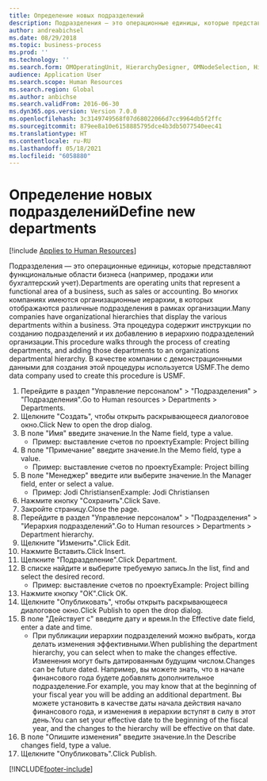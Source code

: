 ```yaml
---
title: Определение новых подразделений
description: Подразделения — это операционные единицы, которые представляют функциональные области бизнеса (например, продажи или бухгалтерский учет).
author: andreabichsel
ms.date: 08/29/2018
ms.topic: business-process
ms.prod: ''
ms.technology: ''
ms.search.form: OMOperatingUnit, HierarchyDesigner, OMNodeSelection, HierarchyPublishAndCloseForm, HcmPersonnelManagementWorkspace
audience: Application User
ms.search.scope: Human Resources
ms.search.region: Global
ms.author: anbichse
ms.search.validFrom: 2016-06-30
ms.dyn365.ops.version: Version 7.0.0
ms.openlocfilehash: 3c3149749568f07d68022066d7cc9964db5f2ffc
ms.sourcegitcommit: 879ee8a10e6158885795dce4b3db5077540eec41
ms.translationtype: HT
ms.contentlocale: ru-RU
ms.lasthandoff: 05/18/2021
ms.locfileid: "6058880"
---
```

# <a name="define-new-departments"></a><span data-ttu-id="c1eb6-103">Определение новых подразделений</span><span class="sxs-lookup"><span data-stu-id="c1eb6-103">Define new departments</span></span>

[!include [Applies to Human Resources](../includes/applies-to-hr.md)]



<span data-ttu-id="c1eb6-104">Подразделения — это операционные единицы, которые представляют функциональные области бизнеса (например, продажи или бухгалтерский учет).</span><span class="sxs-lookup"><span data-stu-id="c1eb6-104">Departments are operating units that represent a functional area of a business, such as sales or accounting.</span></span> <span data-ttu-id="c1eb6-105">Во многих компаниях имеются организационные иерархии, в которых отображаются различные подразделения в рамках организации.</span><span class="sxs-lookup"><span data-stu-id="c1eb6-105">Many companies have organizational hierarchies that display the various departments within a business.</span></span> <span data-ttu-id="c1eb6-106">Эта процедура содержит инструкции по созданию подразделений и их добавлению в иерархию подразделений организации.</span><span class="sxs-lookup"><span data-stu-id="c1eb6-106">This procedure walks through the process of creating departments, and adding those departments to an organizations departmental hierarchy.</span></span> <span data-ttu-id="c1eb6-107">В качестве компании с демонстрационными данными для создания этой процедуры используется USMF.</span><span class="sxs-lookup"><span data-stu-id="c1eb6-107">The demo data company used to create this procedure is USMF.</span></span>

1. <span data-ttu-id="c1eb6-108">Перейдите в раздел "Управление персоналом" > "Подразделения" > "Подразделения".</span><span class="sxs-lookup"><span data-stu-id="c1eb6-108">Go to Human resources > Departments > Departments.</span></span>
2. <span data-ttu-id="c1eb6-109">Щелкните "Создать", чтобы открыть раскрывающееся диалоговое окно.</span><span class="sxs-lookup"><span data-stu-id="c1eb6-109">Click New to open the drop dialog.</span></span>
3. <span data-ttu-id="c1eb6-110">В поле "Имя" введите значение.</span><span class="sxs-lookup"><span data-stu-id="c1eb6-110">In the Name field, type a value.</span></span>
    * <span data-ttu-id="c1eb6-111">Пример: выставление счетов по проекту</span><span class="sxs-lookup"><span data-stu-id="c1eb6-111">Example: Project billing</span></span>  
4. <span data-ttu-id="c1eb6-112">В поле "Примечание" введите значение.</span><span class="sxs-lookup"><span data-stu-id="c1eb6-112">In the Memo field, type a value.</span></span>
    * <span data-ttu-id="c1eb6-113">Пример: выставление счетов по проекту</span><span class="sxs-lookup"><span data-stu-id="c1eb6-113">Example: Project billing</span></span>  
5. <span data-ttu-id="c1eb6-114">В поле "Менеджер" введите или выберите значение.</span><span class="sxs-lookup"><span data-stu-id="c1eb6-114">In the Manager field, enter or select a value.</span></span>
    * <span data-ttu-id="c1eb6-115">Пример: Jodi Christiansen</span><span class="sxs-lookup"><span data-stu-id="c1eb6-115">Example: Jodi Christiansen</span></span>  
6. <span data-ttu-id="c1eb6-116">Нажмите кнопку "Сохранить".</span><span class="sxs-lookup"><span data-stu-id="c1eb6-116">Click Save.</span></span>
7. <span data-ttu-id="c1eb6-117">Закройте страницу.</span><span class="sxs-lookup"><span data-stu-id="c1eb6-117">Close the page.</span></span>
8. <span data-ttu-id="c1eb6-118">Перейдите в раздел "Управление персоналом" > "Подразделения" > "Иерархия подразделений".</span><span class="sxs-lookup"><span data-stu-id="c1eb6-118">Go to Human resources > Departments > Department hierarchy.</span></span>
9. <span data-ttu-id="c1eb6-119">Щелкните "Изменить".</span><span class="sxs-lookup"><span data-stu-id="c1eb6-119">Click Edit.</span></span>
10. <span data-ttu-id="c1eb6-120">Нажмите Вставить.</span><span class="sxs-lookup"><span data-stu-id="c1eb6-120">Click Insert.</span></span>
11. <span data-ttu-id="c1eb6-121">Щелкните "Подразделение".</span><span class="sxs-lookup"><span data-stu-id="c1eb6-121">Click Department.</span></span>
12. <span data-ttu-id="c1eb6-122">В списке найдите и выберите требуемую запись.</span><span class="sxs-lookup"><span data-stu-id="c1eb6-122">In the list, find and select the desired record.</span></span>
    * <span data-ttu-id="c1eb6-123">Пример: выставление счетов по проекту</span><span class="sxs-lookup"><span data-stu-id="c1eb6-123">Example: Project billing</span></span>  
13. <span data-ttu-id="c1eb6-124">Нажмите кнопку "OК".</span><span class="sxs-lookup"><span data-stu-id="c1eb6-124">Click OK.</span></span>
14. <span data-ttu-id="c1eb6-125">Щелкните "Опубликовать", чтобы открыть раскрывающееся диалоговое окно.</span><span class="sxs-lookup"><span data-stu-id="c1eb6-125">Click Publish to open the drop dialog.</span></span>
15. <span data-ttu-id="c1eb6-126">В поле "Действует с" введите дату и время.</span><span class="sxs-lookup"><span data-stu-id="c1eb6-126">In the Effective date field, enter a date and time.</span></span>
    * <span data-ttu-id="c1eb6-127">При публикации иерархии подразделений можно выбрать, когда делать изменения эффективными.</span><span class="sxs-lookup"><span data-stu-id="c1eb6-127">When publishing the department hierarchy, you can select when to make the changes effective.</span></span> <span data-ttu-id="c1eb6-128">Изменения могут быть датированным будущим числом.</span><span class="sxs-lookup"><span data-stu-id="c1eb6-128">Changes can be future dated.</span></span> <span data-ttu-id="c1eb6-129">Например, вы можете знать, что в начале финансового года будете добавлять дополнительное подразделение.</span><span class="sxs-lookup"><span data-stu-id="c1eb6-129">For example, you may know that at the beginning of your fiscal year you will be adding an additional department.</span></span> <span data-ttu-id="c1eb6-130">Вы можете установить в качестве даты начала действия начало финансового года, и изменения в иерархии вступят в силу в этот день.</span><span class="sxs-lookup"><span data-stu-id="c1eb6-130">You can set your effective date to the beginning of the fiscal year, and the changes to the hierarchy will be effective on that date.</span></span>  
16. <span data-ttu-id="c1eb6-131">В поле "Опишите изменения" введите значение.</span><span class="sxs-lookup"><span data-stu-id="c1eb6-131">In the Describe changes field, type a value.</span></span>
17. <span data-ttu-id="c1eb6-132">Щелкните "Опубликовать".</span><span class="sxs-lookup"><span data-stu-id="c1eb6-132">Click Publish.</span></span>



[!INCLUDE[footer-include](../includes/footer-banner.md)]